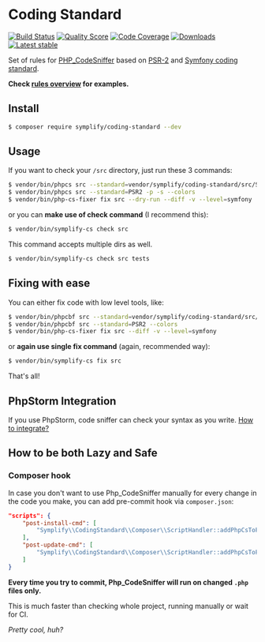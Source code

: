 # Coding Standard

[![Build Status](https://img.shields.io/travis/Symplify/CodingStandard.svg?style=flat-square)](https://travis-ci.org/Symplify/CodingStandard)
[![Quality Score](https://img.shields.io/scrutinizer/g/Symplify/CodingStandard.svg?style=flat-square)](https://scrutinizer-ci.com/g/Symplify/CodingStandard)
[![Code Coverage](https://img.shields.io/scrutinizer/coverage/g/Symplify/CodingStandard.svg?style=flat-square)](https://scrutinizer-ci.com/g/Symplify/CodingStandard)
[![Downloads](https://img.shields.io/packagist/dt/symplify/coding-standard.svg?style=flat-square)](https://packagist.org/packages/symplify/coding-standard)
[![Latest stable](https://img.shields.io/packagist/v/symplify/coding-standard.svg?style=flat-square)](https://packagist.org/packages/symplify/coding-standard)

Set of rules for [PHP_CodeSniffer](https://github.com/squizlabs/PHP_CodeSniffer) based on [PSR-2](http://www.php-fig.org/psr/psr-2/) and [Symfony coding standard](http://symfony.com/doc/current/contributing/code/standards.html).

**Check [rules overview](docs/en/rules-overview.md) for examples.**


## Install

```sh
$ composer require symplify/coding-standard --dev
```

## Usage

If you want to check your `/src` directory, just run these 3 commands:

```sh
$ vendor/bin/phpcs src --standard=vendor/symplify/coding-standard/src/SymplifyCodingStandard/ruleset.xml -p -s --colors
$ vendor/bin/phpcs src --standard=PSR2 -p -s --colors
$ vendor/bin/php-cs-fixer fix src --dry-run --diff -v --level=symfony
```

or you can **make use of check command** (I recommend this):

```sh
$ vendor/bin/symplify-cs check src
```

This command accepts multiple dirs as well.

```sh
$ vendor/bin/symplify-cs check src tests
```

## Fixing with ease

You can either fix code with low level tools, like:

```sh
$ vendor/bin/phpcbf src --standard=vendor/symplify/coding-standard/src/SymplifyCodingStandard/ruleset.xml --colors
$ vendor/bin/phpcbf src --standard=PSR2 --colors
$ vendor/bin/php-cs-fixer fix src --diff -v --level=symfony
```

or **again use single fix command** (again, recommended way):

```sh
$ vendor/bin/symplify-cs fix src
```

That's all!


## PhpStorm Integration

If you use PhpStorm, code sniffer can check your syntax as you write. [How to integrate?](docs/en/integration-to-php-storm.md)


## How to be both Lazy and Safe

### Composer hook

In case you don't want to use Php_CodeSniffer manually for every change in the code you make, you can add pre-commit hook via `composer.json`:

```json
"scripts": {
	"post-install-cmd": [
		"Symplify\\CodingStandard\\Composer\\ScriptHandler::addPhpCsToPreCommitHook"
	],
	"post-update-cmd": [
		"Symplify\\CodingStandard\\Composer\\ScriptHandler::addPhpCsToPreCommitHook"
	]
}
```

**Every time you try to commit, Php_CodeSniffer will run on changed `.php` files only.**

This is much faster than checking whole project, running manually or wait for CI.

*Pretty cool, huh?*
